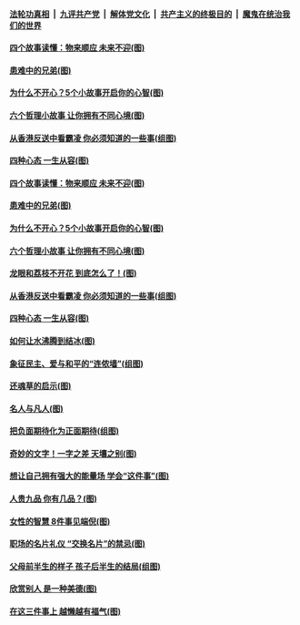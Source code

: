 ####  [法轮功真相](../../../../basic/blob/master/README.md?t=09301526) &nbsp;|&nbsp; [九评共产党](../../../../9ping.md/blob/master/README.md?t=09301526) &nbsp;|&nbsp; [解体党文化](../../../../jtdwh.md/blob/master/README.md?t=09301526)  &nbsp;|&nbsp; [共产主义的终极目的](../../../../gczydzjmd.md/blob/master/README.md?t=09301526) &nbsp;|&nbsp; [魔鬼在统治我们的世界](../../../../mgztzwmdsj.md/blob/master/README.md?t=09301526) 

#### [四个故事读懂：物来顺应 未来不迎(图)](../pages/p8/908590.md?t=09301526) 

#### [患难中的兄弟(图)](../pages/p8/908413.md?t=09301526) 

#### [为什么不开心？5个小故事开启你的心智(图)](../pages/p8/908877.md?t=09301526) 

#### [六个哲理小故事 让你拥有不同心境(图)](../pages/p8/908622.md?t=09301526) 

#### [从香港反送中看霸凌 你必须知道的一些事(组图)](../pages/p8/908799.md?t=09301526) 

#### [四种心态 一生从容(图)](../pages/p8/908587.md?t=09301526) 

#### [四个故事读懂：物来顺应 未来不迎(图)](../pages/p8/908590.md?t=09301526) 

#### [患难中的兄弟(图)](../pages/p8/908413.md?t=09301526) 

#### [为什么不开心？5个小故事开启你的心智(图)](../pages/p8/908877.md?t=09301526) 

#### [六个哲理小故事 让你拥有不同心境(图)](../pages/p8/908622.md?t=09301526) 

#### [龙眼和荔枝不开花 到底怎么了！(图)](../pages/p8/908888.md?t=09301526) 

#### [从香港反送中看霸凌 你必须知道的一些事(组图)](../pages/p8/908799.md?t=09301526) 

#### [四种心态 一生从容(图)](../pages/p8/908587.md?t=09301526) 

#### [如何让水沸腾到结冰(图)](../pages/p8/908405.md?t=09301526) 

#### [象征民主、爱与和平的“连侬墙”(组图)](../pages/p8/908723.md?t=09301526) 

#### [还魂草的启示(图)](../pages/p8/908402.md?t=09301526) 

#### [名人与凡人(图)](../pages/p8/908393.md?t=09301526) 

#### [把负面期待化为正面期待(组图)](../pages/p8/908661.md?t=09301526) 

#### [奇妙的文字！一字之差 天壤之别(图)](../pages/p8/908586.md?t=09301526) 

#### [想让自己拥有强大的能量场 学会“这件事”(图)](../pages/p8/908660.md?t=09301526) 

#### [人贵九品 你有几品？(图)](../pages/p8/907875.md?t=09301526) 

#### [女性的智慧 8件事见端倪(图)](../pages/p8/908381.md?t=09301526) 

#### [职场的名片礼仪 “交换名片”的禁忌(图)](../pages/p8/908489.md?t=09301526) 

#### [父母前半生的样子 孩子后半生的结局(组图)](../pages/p8/907889.md?t=09301526) 

#### [欣赏别人 是一种美德(图)](../pages/p8/907898.md?t=09301526) 

#### [在这三件事上 越懒越有福气(图)](../pages/p8/908230.md?t=09301526) 

